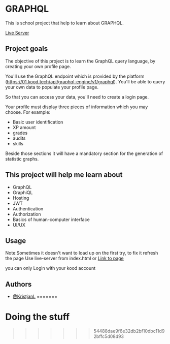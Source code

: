 # GRAPHQL

This is school project that help to learn about GRAPHQL.

[Live Server](https://kristjanl1.github.io/)

## Project goals

The objective of this project is to learn the GraphQL query language, by creating your own profile page.

You'll use the GraphQL endpoint which is provided by the platform (<https://01.kood.tech/api/graphql-engine/v1/graphql>). You'll be able to query your own data to populate your profile page.

So that you can access your data, you'll need to create a login page.

Your profile must display three pieces of information which you may choose. For example:

- Basic user identification
- XP amount
- grades
- audits
- skills

Beside those sections it will have a mandatory section for the generation of statistic graphs.

## This project will help me learn about

- GraphQL
- GraphiQL
- Hosting
- JWT
- Authentication
- Authorization
- Basics of human-computer interface
- UI/UX

## Usage
Note:Sometimes it doesn't want to load up on the first try, to fix it refresh the page
Use live-server from index.html or
[Link to page](https://kristjanl1.github.io/)

you can only Login with your kood account

## Authors

- [@KristjanL](https://01.kood.tech/git/KristjanL)
=======
# Doing the stuff
>>>>>>> 54488dae9f6e32db2bf10dbc11d92bffc5d08d93
